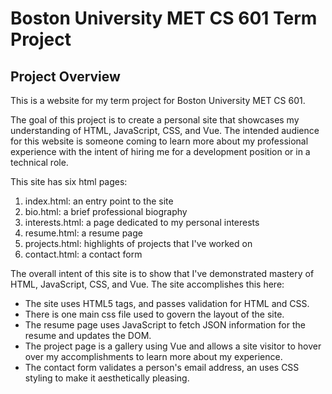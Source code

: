 # Boston University MET CS 601 Term Project
## Project Overview
This is a website for my term project for Boston University MET CS 601.

The goal of this project is to create a personal site that showcases my understanding of HTML, JavaScript, CSS, and Vue. The intended audience for this website is someone coming to learn more about my professional experience with the intent of hiring me for a development position or in a technical role.

This site has six html pages: 
1. index.html: an entry point to the site
2. bio.html: a brief professional biography
3. interests.html: a page dedicated to my personal interests
4. resume.html: a resume page
5. projects.html: highlights of projects that I've worked on
6. contact.html: a contact form

The overall intent of this site is to show that I've demonstrated mastery of HTML, JavaScript, CSS, and Vue. The site accomplishes this here:
* The site uses HTML5 tags, and passes validation for HTML and CSS.
* There is one main css file used to govern the layout of the site.
* The resume page uses JavaScript to fetch JSON information for the resume and updates the DOM.
* The project page is a gallery using Vue and allows a site visitor to hover over my accomplishments to learn more about my experience.
* The contact form validates a person's email address, an uses CSS styling to make it aesthetically pleasing.
